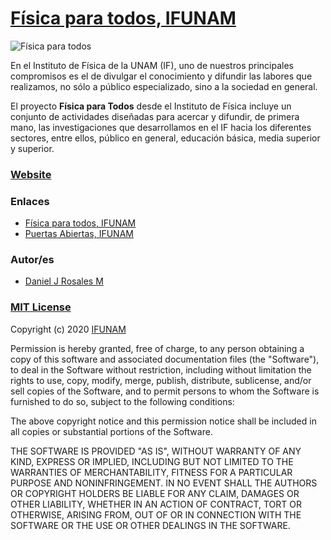 # [F&iacute;sica para todos, IFUNAM](https://github.com/work-ifunam/Fisica-para-todos/)

![F&iacute;sica para todos](https://github.com/work-ifunam/Fisica-para-todos/blob/master/img/header.jpg)

En el Instituto de Física de la UNAM (IF), uno de nuestros principales compromisos es el de divulgar el conocimiento y difundir las labores que realizamos, no sólo a público especializado, sino a la sociedad en general.

El proyecto **Física para Todos** desde el Instituto de Física incluye un conjunto de actividades diseñadas para acercar y difundir, de primera mano, las investigaciones que desarrollamos en el IF hacia los diferentes sectores, entre ellos, público en general, educación básica, media superior y superior. 

### [Website](http://www.fisica.unam.mx/fisicaparatodos/)

### Enlaces
 - [F&iacute;sica para todos, IFUNAM](http://www.fisica.unam.mx/fisicaparatodos/)
 - [Puertas Abiertas, IFUNAM](http://www.fisica.unam.mx/puertas_abiertas/)
 
 ### Autor/es

* [Daniel J Rosales M](https://github.com/DannasCornell)

### [MIT License](https://github.com/work-ifunam/Fisica-para-todos/edit/master/LICENSE)

Copyright (c) 2020 [IFUNAM](http://www.fisica.unam.mx/)

Permission is hereby granted, free of charge, to any person obtaining a copy
of this software and associated documentation files (the "Software"), to deal
in the Software without restriction, including without limitation the rights
to use, copy, modify, merge, publish, distribute, sublicense, and/or sell
copies of the Software, and to permit persons to whom the Software is
furnished to do so, subject to the following conditions:

The above copyright notice and this permission notice shall be included in all
copies or substantial portions of the Software.

THE SOFTWARE IS PROVIDED "AS IS", WITHOUT WARRANTY OF ANY KIND, EXPRESS OR
IMPLIED, INCLUDING BUT NOT LIMITED TO THE WARRANTIES OF MERCHANTABILITY,
FITNESS FOR A PARTICULAR PURPOSE AND NONINFRINGEMENT. IN NO EVENT SHALL THE
AUTHORS OR COPYRIGHT HOLDERS BE LIABLE FOR ANY CLAIM, DAMAGES OR OTHER
LIABILITY, WHETHER IN AN ACTION OF CONTRACT, TORT OR OTHERWISE, ARISING FROM,
OUT OF OR IN CONNECTION WITH THE SOFTWARE OR THE USE OR OTHER DEALINGS IN THE
SOFTWARE.

